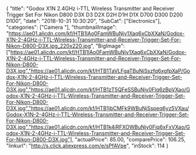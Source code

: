 {
	"title": "Godox X1N 2.4GHz i-TTL Wireless Transmitter and Receiver Trigger Set For Nikon D800 D3X D3 D2X D2H D1H D1X D700 D300 D200 D100",
	"date": "2018-10-31 10:30:20",
	"SubCat": ["Electronics"],
	"categories": ["Camera "],
	"thumbnailImage": "https://ae01.alicdn.com/kf/HTB1lAo0FamWBuNjy1Xaq6xCbXXaN/Godox-X1N-2-4GHz-i-TTL-Wireless-Transmitter-and-Receiver-Trigger-Set-For-Nikon-D800-D3X.jpg_220x220.jpg",
	"BigImage": ["https://ae01.alicdn.com/kf/HTB1lAo0FamWBuNjy1Xaq6xCbXXaN/Godox-X1N-2-4GHz-i-TTL-Wireless-Transmitter-and-Receiver-Trigger-Set-For-Nikon-D800-D3X.jpg","https://ae01.alicdn.com/kf/HTB1TaVLFgaTBuNjSszfq6xgfpXaP/Godox-X1N-2-4GHz-i-TTL-Wireless-Transmitter-and-Receiver-Trigger-Set-For-Nikon-D800-D3X.jpg","https://ae01.alicdn.com/kf/HTB1zT5QFeSSBuNjy0Flq6zBpVXao/Godox-X1N-2-4GHz-i-TTL-Wireless-Transmitter-and-Receiver-Trigger-Set-For-Nikon-D800-D3X.jpg","https://ae01.alicdn.com/kf/HTB1jbCMFk9WBuNjSspeq6yz5VXau/Godox-X1N-2-4GHz-i-TTL-Wireless-Transmitter-and-Receiver-Trigger-Set-For-Nikon-D800-D3X.jpg","https://ae01.alicdn.com/kf/HTB1k4iRFXOWBuNjy0Fiq6xFxVXao/Godox-X1N-2-4GHz-i-TTL-Wireless-Transmitter-and-Receiver-Trigger-Set-For-Nikon-D800-D3X.jpg"],
	"actualPrice": 85.00,
	"comparePrice": 106.25,
	"linkurl": "http://s.click.aliexpress.com/e/sPfAVpe",
	"inStock": 114
}

